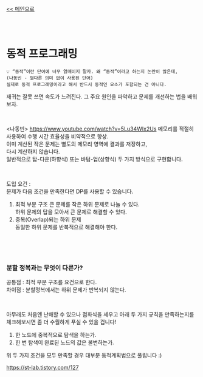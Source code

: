 [<< 메인으로](https://github.com/AtomicLiquors/Algorithm_Wiki_Chb)

&nbsp;  
&nbsp;  
# 동적 프로그래밍 


```
💡 “동적”이란 단어에 너무 얽매이지 말자. 왜 “동적”이라고 하는지 논란이 많은데,  
(나동빈 - 별다른 의미 없이 사용된 단어)
실제로 동적 프로그래밍이라고 해서 반드시 동적인 요소가 포함되는 건 아니다.
```

재귀는 잘못 쓰면 속도가 느려진다.
그 주요 원인을 파악하고 문제를 개선하는 법을 배워보자.

&nbsp;  


<나동빈> https://www.youtube.com/watch?v=5Lu34WIx2Us
메모리를 적절히 사용하여 수행 시간 효율성을 비약적으로 향상.  
이미 계산된 작은 문제는 별도의 메모리 영역에 결과를 저장하고,  
다시 계산하지 않습니다.  
일반적으로 탑-다운(하향식) 또는 바텀-업(상향식) 두 가지 방식으로 구현합니다.


 
&nbsp;
 
도입 요건 :  
문제가 다음 조건을 만족한다면 DP를 사용할 수 있습니다.

1. 최적 부분 구조
큰 문제를 작은 하위 문제로 나눌 수 있다.   
하위 문제의 답을 모아서 큰 문제로 해결할 수 있다.
2. 중복(Overlap)되는 하위 문제  
동일한 하위 문제를 반복적으로 해결해야 한다.  
 
&nbsp;
 

&nbsp;

### 분할 정복과는 무엇이 다른가?
공통점 : 최적 부분 구조를 요건으로 한다.  
차이점 : 분할정복에서는 하위 문제가 반복되지 않는다.
 
&nbsp;
 

아무래도 처음엔 난해할 수 있으나 점화식을 세우고 아래 두 가지 규칙을 만족하는지를 체크해보시면 좀 더 수월하게 푸실 수 있을 겁니다!
1. 한 노드에 중복적으로 탐색을 하는가.
2. 한 번 탐색이 완료된 노드의 값은 불변하는가.

위 두 가지 조건을 모두 만족할 경우 대부분 동적계획법으로 풀립니다 :)

https://st-lab.tistory.com/127

